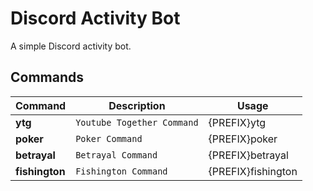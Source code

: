 # Discord Activity Bot
A simple Discord activity bot.
## Commands

Command | Description | Usage
--- | --- | ---
**ytg** | `Youtube Together Command` | {PREFIX}ytg
**poker** | `Poker Command` | {PREFIX}poker
**betrayal** | `Betrayal Command` | {PREFIX}betrayal
**fishington** | `Fishington Command` | {PREFIX}fishington
